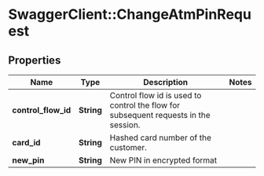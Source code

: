 # SwaggerClient::ChangeAtmPinRequest

## Properties
Name | Type | Description | Notes
------------ | ------------- | ------------- | -------------
**control_flow_id** | **String** | Control flow id is used to control the flow for subsequent requests in the session. | 
**card_id** | **String** | Hashed card number of the customer. | 
**new_pin** | **String** | New PIN in encrypted format | 

